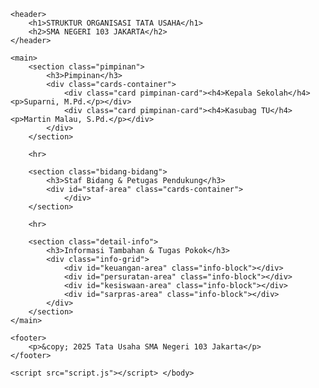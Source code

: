 <!DOCTYPE html>
<html lang="id">
<head>
    <meta charset="UTF-8">
    <meta name="viewport" content="width=device-width, initial-scale=1.0">
    <title>Organisasi TU SMA 103 JKT</title>
    <link rel="stylesheet" href="style.css"> </head>
<body>

    <header>
        <h1>STRUKTUR ORGANISASI TATA USAHA</h1>
        <h2>SMA NEGERI 103 JAKARTA</h2>
    </header>

    <main>
        <section class="pimpinan">
            <h3>Pimpinan</h3>
            <div class="cards-container">
                <div class="card pimpinan-card"><h4>Kepala Sekolah</h4><p>Suparni, M.Pd.</p></div>
                <div class="card pimpinan-card"><h4>Kasubag TU</h4><p>Martin Malau, S.Pd.</p></div>
            </div>
        </section>

        <hr>

        <section class="bidang-bidang">
            <h3>Staf Bidang & Petugas Pendukung</h3>
            <div id="staf-area" class="cards-container">
                </div>
        </section>

        <hr>

        <section class="detail-info">
            <h3>Informasi Tambahan & Tugas Pokok</h3>
            <div class="info-grid">
                <div id="keuangan-area" class="info-block"></div>
                <div id="persuratan-area" class="info-block"></div>
                <div id="kesiswaan-area" class="info-block"></div>
                <div id="sarpras-area" class="info-block"></div>
            </div>
        </section>
    </main>

    <footer>
        <p>&copy; 2025 Tata Usaha SMA Negeri 103 Jakarta</p>
    </footer>

    <script src="script.js"></script> </body>
</html>





